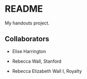 # README

My handouts project.

## Collaborators 

- Elise Harrington

- Rebecca Wall, Stanford

- Rebecca Elizabeth Wall I, Royalty

